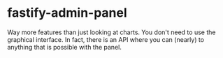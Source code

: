 # fastify-admin-panel

Way more features than just looking at charts.
You don't need to use the graphical interface. In fact, there is an API where you can (nearly) to anything that is possible with the panel.